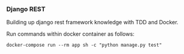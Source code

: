 ### Django REST

Building up django rest framework knowledge with TDD and Docker.

Run commands within docker container as follows: 

```docker-compose run --rm app sh -c "python manage.py test"```